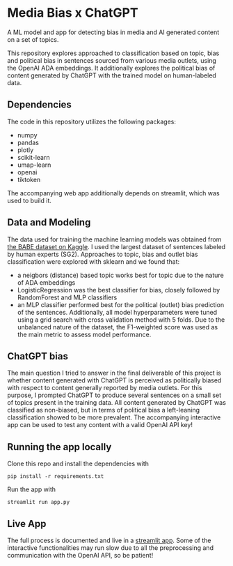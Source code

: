 # Media Bias x ChatGPT
A ML model and app for detecting bias in media and AI generated content on a set of topics. 

This repository explores approached to classification based on topic, bias and political bias in sentences sourced from various media outlets, using the OpenAI ADA embeddings. It additionally explores the political bias of content generated by ChatGPT with the trained model on human-labeled data.

## Dependencies
The code in this repository utilizes the following packages:
- numpy
- pandas
- plotly
- scikit-learn
- umap-learn
- openai
- tiktoken

The accompanying web app additionally depends on streamlit, which was used to build it.

## Data and Modeling
The data used for training the machine learning models was obtained from [the BABE dataset on Kaggle](https://www.kaggle.com/datasets/timospinde/babe-media-bias-annotations-by-experts). I used the largest dataset of sentences labeled by human experts (SG2). Approaches to topic, bias and outlet bias classification were explored with sklearn and we found that:
- a neigbors (distance) based topic works best for topic due to the nature of ADA embeddings
- LogisticRegression was the best classifier for bias, closely followed by RandomForest and MLP classifiers
- an MLP classifier performed best for the political (outlet) bias prediction of the sentences.
Additionally, all model hyperparameters were tuned using a grid search with cross validation method with 5 folds. Due to the unbalanced nature of the dataset, the F1-weighted score was used as the main metric to assess model performance.

## ChatGPT bias

The main question I tried to answer in the final deliverable of this project is whether content generated with ChatGPT is perceived as politically biased with respect to content generally reported by media outlets. For this purpose, I prompted ChatGPT to produce several sentences on a small set of topics present in the training data. All content generated by ChatGPT was classified as non-biased, but in terms of political bias a left-leaning classification showed to be more prevalent. The accompanying interactive app can be used to test any content with a valid OpenAI API key! 

## Running the app locally
Clone this repo and install the dependencies with
```
pip install -r requirements.txt
```
Run the app with
```
streamlit run app.py
```

## Live App
The full process is documented and live in a [streamlit app](https://gecheline-mediabias-x-chatgpt-app-b6uock.streamlit.app/). Some of the interactive functionalities may run slow due to all the preprocessing and communication with the OpenAI API, so be patient!
